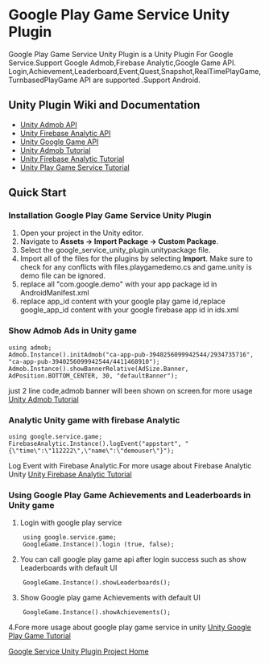 Google Play Game Service Unity Plugin
==============================
Google Play Game Service Unity Plugin is a Unity Plugin For Google Service.Support Google Admob,Firebase Analytic,Google Game API. Login,Achievement,Leaderboard,Event,Quest,Snapshot,RealTimePlayGame,TurnbasedPlayGame API are supported .Support Android.

## Unity Plugin Wiki and Documentation
* [Unity Admob API](https://github.com/unity-plugins/google-play-game-service-unity-plugin/wiki/Admob-Unity-Plugin-API)
* [Unity Firebase Analytic API](https://github.com/unity-plugins/google-play-game-service-unity-plugin/wiki/Firebase-Analytic-Unity-Plugin-API)
* [Unity Google Game API](https://github.com/unity-plugins/google-play-game-service-unity-plugin/wiki/Unity-Google-Game-API)
* [Unity Admob Tutorial](https://github.com/unity-plugins/google-play-game-service-unity-plugin/wiki/Admob-Unity-Plugin--Tutorial)
* [Unity Firebase Analytic Tutorial](https://github.com/unity-plugins/google-play-game-service-unity-plugin/wiki/Firebase-Analytic-Unity-Plugin-Tutorial)
* [Unity Play Game Service Tutorial](https://github.com/unity-plugins/google-play-game-service-unity-plugin/wiki/google--Play-Game-Service-unity-plugin-Tutorial)

## Quick Start

### Installation Google Play Game Service Unity Plugin
1. Open your project in the Unity editor.
2. Navigate to **Assets -> Import Package -> Custom Package**.
3. Select the google_service_unity_plugin.unitypackage file.
4. Import all of the files for the plugins by selecting **Import**. Make sure
   to check for any conflicts with files.playgamedemo.cs and game.unity is demo file  can be ignored.
5. replace all "com.google.demo" with your app package id in AndroidManifest.xml
6. replace app_id content with your google play game id,replace google_app_id content with your google firebase app id in ids.xml


### Show Admob Ads in Unity game

	using admob;
	Admob.Instance().initAdmob("ca-app-pub-3940256099942544/2934735716", "ca-app-pub-3940256099942544/4411468910");
	Admob.Instance().showBannerRelative(AdSize.Banner, AdPosition.BOTTOM_CENTER, 30, "defaultBanner");

just 2 line code,admob banner will been shown on screen.for more usage  [Unity Admob Tutorial](https://github.com/unity-plugins/google-play-game-service-unity-plugin/wiki/Admob-Unity-Plugin--Tutorial)

### Analytic Unity game with firebase Analytic

	using google.service.game;
	FirebaseAnalytic.Instance().logEvent("appstart", "{\"time\":\"112222\",\"name\":\"demouser\"}");

Log Event with Firebase Analytic.For more usage about Firebase Analytic Unity  [Unity Firebase Analytic Tutorial](https://github.com/unity-plugins/google-play-game-service-unity-plugin/wiki/Firebase-Analytic-Unity-Plugin-Tutorial)

###  Using Google Play Game Achievements and Leaderboards in Unity game

1. Login with google play service
```
	using google.service.game;
	GoogleGame.Instance().login (true, false);
```
2. You can call google play game api after login success such as show Leaderboards with default UI
```
	GoogleGame.Instance().showLeaderboards();
```
3. Show Google play game Achievements with default UI
```
	GoogleGame.Instance().showAchievements();
```
4.Fore more usage about google play game service in unity [Unity Google Play Game  Tutorial](https://github.com/unity-plugins/google-play-game-service-unity-plugin/wiki/google--Play-Game-Service-unity-plugin-Tutorial)    
     
    
[Google Service Unity Plugin Project Home](https://github.com/unity-plugins/google-play-game-service-unity-plugin/)

